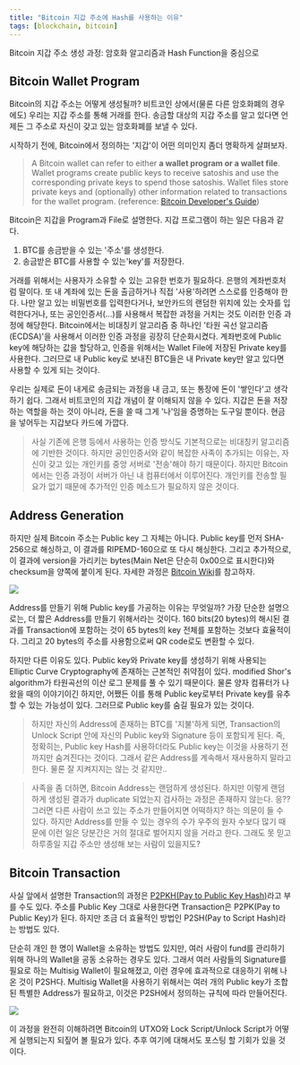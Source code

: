 ```yaml
---
title: "Bitcoin 지갑 주소에 Hash를 사용하는 이유"
tags: [blockchain, bitcoin]
---
```


Bitcoin 지갑 주소 생성 과정: 암호화 알고리즘과 Hash Function을 중심으로

<!--more-->

## Bitcoin Wallet Program

Bitcoin의 지갑 주소는 어떻게 생성될까? 비트코인 상에서(물론 다른 암호화폐의 경우에도) 우리는 지갑 주소를 통해 거래를 한다. 송금할 대상의 지갑 주소를 알고 있다면 언제든 그 주소로 자신이 갖고 있는 암호화폐를 보낼 수 있다. 

시작하기 전에, Bitcoin에서 정의하는 '지갑'이 어떤 의미인지 좀더 명확하게 살펴보자.

> A Bitcoin wallet can refer to either **a wallet program or a wallet file**. Wallet programs create public keys to receive satoshis and use the corresponding private keys to spend those satoshis. Wallet files store private keys and (optionally) other information related to transactions for the wallet program. 
> (reference: [Bitcoin Developer's Guide](https://bitcoin.org/en/developer-guide#wallets))

Bitcoin은 지갑을 Program과 File로 설명한다. 지갑 프로그램이 하는 일은 다음과 같다. 
1. BTC를 송금받을 수 있는 '주소'를 생성한다.
2. 송금받은 BTC를 사용할 수 있는'key'를 저장한다.

거래를 위해서는 사용자가 소유할 수 있는 고유한 번호가 필요하다. 은행의 계좌번호처럼 말이다. 또 내 계좌에 있는 돈을 출금하거나 직접 '사용'하려면 스스로를 인증해야 한다. 나만 알고 있는 비밀번호를 입력한다거나, 보안카드의 랜덤한 위치에 있는 숫자를 입력한다거나, 또는 공인인증서(...)를 사용해서 복잡한 과정을 거치는 것도 이러한 인증 과정에 해당한다. Bitcoin에서는 비대칭키 알고리즘 중 하나인 '타원 곡선 알고리즘(ECDSA)'을 사용해서 이러한 인증 과정을 굉장히 단순화시켰다. 계좌번호에 Public key에 해당하는 값을 할당하고, 인증을 위해서는 Wallet File에 저장된 Private key를 사용한다. 그러므로 내 Public key로 보내진 BTC들은 내 Private key만 알고 있다면 사용할 수 있게 되는 것이다. 

우리는 실제로 돈이 내게로 송금되는 과정을 내 금고, 또는 통장에 돈이 '쌓인다'고 생각하기 쉽다. 그래서 비트코인의 지갑 개념이 잘 이해되지 않을 수 있다. 지갑은 돈을 저장하는 역할을 하는 것이 아니라, 돈을 쓸 때 그게 '나'임을 증명하는 도구일 뿐이다. 현금을 넣어두는 지갑보다 카드에 가깝다.

> 사실 기존에 은행 등에서 사용하는 인증 방식도 기본적으로는 비대칭키 알고리즘에 기반한 것이다. 하지만 공인인증서와 같이 복잡한 사족이 추가되는 이유는, 자신이 갖고 있는 개인키를 중앙 서버로 '전송'해야 하기 때문이다. 하지만 Bitcoin에서는 인증 과정이 서버가 아닌 내 컴퓨터에서 이루어진다. 개인키를 전송할 필요가 없기 때문에 추가적인 인증 메소드가 필요하지 않은 것이다.

## Address Generation

하지만 실제 Bitcoin 주소는 Public key 그 자체는 아니다. Public key를 먼저 SHA-256으로 해싱하고, 이 결과를 RIPEMD-160으로 또 다시 해싱한다.
그리고 추가적으로, 이 결과에 version을 가리키는 bytes(Main Net은 단순히 0x00으로 표시한다)와 checksum을 양쪽에 붙이게 된다. 자세한 과정은 [Bitcoin Wiki](https://en.bitcoin.it/wiki/Technical_background_of_version_1_Bitcoin_addresses)를 참고하자.

![](https://en.bitcoin.it/w/images/en/9/9b/PubKeyToAddr.png)

Address를 만들기 위해 Public key를 가공하는 이유는 무엇일까? 가장 단순한 설명으로는, 더 짧은 Address를 만들기 위해서라는 것이다. 160 bits(20 bytes)의 해시된 결과를 Transaction에 포함하는 것이 65 bytes의 key 전체를 포함하는 것보다 효율적이다. 그리고 20 bytes의 주소를 사용함으로써 QR code로도 변환할 수 있다. 

하지만 다른 이유도 있다. Public key와 Private key를 생성하기 위해 사용되는 Elliptic Curve Cryptography에 존재하는 근본적인 취약점이 있다. modified Shor's algorithm가 타원곡선의 이산 로그 문제를 풀 수 있기 때문이다. 물론 양자 컴퓨터가 나왔을 때의 이야기이긴 하지만, 어쨌든 이를 통해 Public key로부터 Private key를 유추할 수 있는 가능성이 있다. 그러므로 Public key를 숨길 필요가 있는 것이다. 

> 하지만 자신의 Address에 존재하는 BTC를 '지불'하게 되면, Transaction의 Unlock Script 안에 자신의 Public key와 Signature 등이 포함되게 된다. 즉, 정확히는, Public key Hash를 사용하더라도 Public key는 이것을 사용하기 전까지만 숨겨진다는 것이다. 그래서 같은 Address를 계속해서 재사용하지 말라고 한다. 물론 잘 지켜지지는 않는 것 같지만..

> 사족을 좀 더하면, Bitcoin Address는 랜덤하게 생성된다. 하지만 이렇게 랜덤하게 생성된 결과가 duplicate 되었는지 검사하는 과정은 존재하지 않는다. 응?? 그러면 다른 사람이 쓰고 있는 주소가 만들어지면 어떡하지? 하는 의문이 들 수 있다. 하지만 Address를 만들 수 있는 경우의 수가 우주의 원자 수보다 많기 때문에 이런 일은 당분간은 거의 절대로 벌어지지 않을 거라고 한다. 그래도 못 믿고 하루종일 지갑 주소만 생성해 보는 사람이 있을지도? 

## Bitcoin Transaction

사실 앞에서 설명한 Transaction의 과정은 [P2PKH(Pay to Public Key Hash)](https://en.bitcoinwiki.org/wiki/Pay-to-Pubkey_Hash)라고 부를 수도 있다. 주소를 Public Key 그대로 사용한다면 Transaction은 P2PK(Pay to Public Key)가 된다. 하지만 조금 더 효율적인 방법인 P2SH(Pay to Script Hash)라는 방법도 있다. 

단순히 개인 한 명이 Wallet을 소유하는 방법도 있지만, 여러 사람이 fund를 관리하기 위해 하나의 Wallet을 공동 소유하는 경우도 있다. 그래서 여러 사람들의 Signature를 필요로 하는 Multisig Wallet이 필요해졌고, 이런 경우에 효과적으로 대응하기 위해 나온 것이 P2SH다. Multisig Wallet을 사용하기 위해서는 여러 개의 Public key가 조합된 특별한 Address가 필요하고, 이것은 P2SH에서 정의하는 규칙에 따라 만들어진다. 

![](https://bitcoin.org/img/dev/en-unlocking-p2sh-output.svg)

이 과정을 완전히 이해하려면 Bitcoin의 UTXO와 Lock Script/Unlock Script가 어떻게 실행되는지 되짚어 볼 필요가 있다. 추후 여기에 대해서도 포스팅 할 기회가 있을 것이다.

